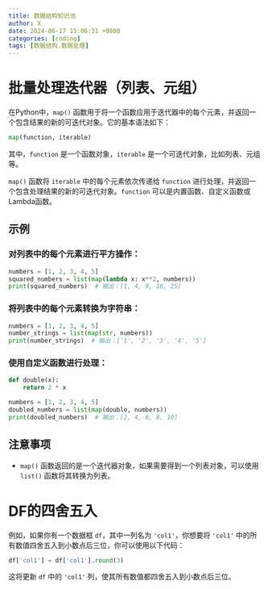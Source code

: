 ```yaml
---
title: 数据结构知识池
author: X
date: 2024-06-27 15:06:31 +0800
categories: [coding]
tags: [数据结构.数据处理]
---
```


# 批量处理迭代器（列表、元组）

在Python中，`map()` 函数用于将一个函数应用于迭代器中的每个元素，并返回一个包含结果的新的可迭代对象。它的基本语法如下：

```python
map(function, iterable)
```

其中，`function` 是一个函数对象，`iterable` 是一个可迭代对象，比如列表、元组等。

`map()` 函数将 `iterable` 中的每个元素依次传递给 `function` 进行处理，并返回一个包含处理结果的新的可迭代对象。`function` 可以是内置函数、自定义函数或Lambda函数。

## 示例

### 对列表中的每个元素进行平方操作：

```python
numbers = [1, 2, 3, 4, 5]
squared_numbers = list(map(lambda x: x**2, numbers))
print(squared_numbers)  # 输出：[1, 4, 9, 16, 25]
```

### 将列表中的每个元素转换为字符串：

```python
numbers = [1, 2, 3, 4, 5]
number_strings = list(map(str, numbers))
print(number_strings)  # 输出：['1', '2', '3', '4', '5']
```

### 使用自定义函数进行处理：

```python
def double(x):
    return 2 * x

numbers = [1, 2, 3, 4, 5]
doubled_numbers = list(map(double, numbers))
print(doubled_numbers)  # 输出：[2, 4, 6, 8, 10]
```

## 注意事项

- `map()` 函数返回的是一个迭代器对象，如果需要得到一个列表对象，可以使用 `list()` 函数将其转换为列表。

# DF的四舍五入

例如，如果你有一个数据框 `df`，其中一列名为 `'col1'`，你想要将 `'col1'` 中的所有数值四舍五入到小数点后三位，你可以使用以下代码：

```python
df['col1'] = df['col1'].round(3)
```

这将更新 `df` 中的 `'col1'` 列，使其所有数值都四舍五入到小数点后三位。
